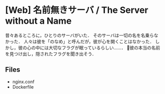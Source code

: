 # [Web] 名前無きサーバ / The Server without a Name
昔々あるところに，ひとりのサーバがいた．
そのサーバは一切の名を名乗らなかった．
人々は彼を「のなめ」と呼んだが，彼が心を開くことはなかった．
しかし，彼の心の中には大切なフラグが眠っているらしい……．
彼の本当の名前を見つけ出し，隠されたフラグを聞き出そう．

## Files
- nginx.conf
- Dockerfile
